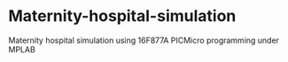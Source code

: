 # Maternity-hospital-simulation
Maternity hospital simulation using 16F877A PICMicro programming under MPLAB

